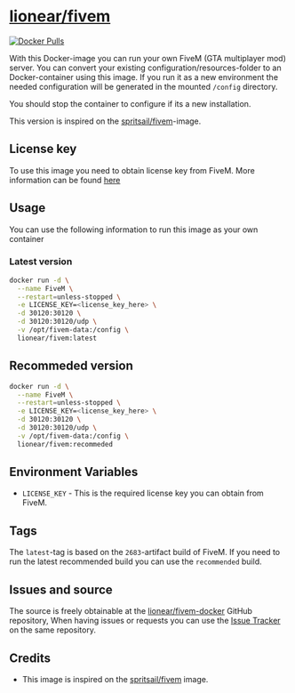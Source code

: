 [hub]: https://hub.docker.com/r/lionear/fivem
[git]: https://github.com/lionear/fivem-docker
[issues]: https://github.com/Lionear/fivem-docker/issues

# [lionear/fivem][hub]

[![Docker Pulls](https://raster.shields.io/docker/pulls/lionear/fivem.svg)][hub]

With this Docker-image you can run your own FiveM (GTA multiplayer mod) server.
You can convert your existing configuration/resources-folder to an Docker-container using this image. If you run it as a new environment the needed configuration will be generated in the mounted `/config` directory.

You should stop the container to configure if its a new installation.

This version is inspired on the [spritsail/fivem](https://github.com/spritsail/fivem)-image.

## License key

To use this image you need to obtain license key from FiveM. More information can be found [here](https://forum.fivem.net/t/explained-how-to-make-add-a-server-key/56120)

## Usage

You can use the following information to run this image as your own container


### Latest version
```sh
docker run -d \
  --name FiveM \
  --restart=unless-stopped \
  -e LICENSE_KEY=<license_key_here> \
  -d 30120:30120 \
  -d 30120:30120/udp \
  -v /opt/fivem-data:/config \
  lionear/fivem:latest
```

## Recommeded version
```sh
docker run -d \
  --name FiveM \
  --restart=unless-stopped \
  -e LICENSE_KEY=<license_key_here> \
  -d 30120:30120 \
  -d 30120:30120/udp \
  -v /opt/fivem-data:/config \
  lionear/fivem:recommeded
```

## Environment Variables

- `LICENSE_KEY` - This is the required license key you can obtain from FiveM.

## Tags

The `latest`-tag is based on the `2683`-artifact build of FiveM. If you need to run the latest recommended build you can use the `recommended` build.

## Issues and source

The source is freely obtainable at the [lionear/fivem-docker][hub] GitHub repository, When having issues or requests you can use the [Issue Tracker][issues] on the same repository.

## Credits

- This image is inspired on the [spritsail/fivem](https://github.com/spritsail/fivem) image.

